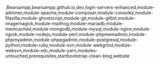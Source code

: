 ,Bearsampp,bearsampp.github.io,dev,login-servers-enhanced,module-adminer,module-apache,module-composer,module-consolez,module-filezilla,module-ghostscript,module-git,module-gitlist,module-imagemagick,module-mailhog,module-mariadb,module-memcached,module-mongodb,module-mysql,module-nginx,module-ngrok,module-nodejs,module-perl,module-phpmemadmin,module-phpmyadmin,module-phppgadmin,module-postgresql,module-python,module-ruby,module-svn,module-webgrind,module-websvn,module-xdc,module-yarn,modules-untouched,prerequisites,startbootstrap-clean-blog,website
